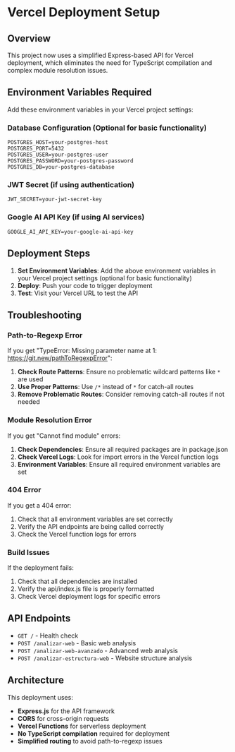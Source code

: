 # Vercel Deployment Setup

## Overview

This project now uses a simplified Express-based API for Vercel deployment, which eliminates the need for TypeScript compilation and complex module resolution issues.

## Environment Variables Required

Add these environment variables in your Vercel project settings:

### Database Configuration (Optional for basic functionality)
```
POSTGRES_HOST=your-postgres-host
POSTGRES_PORT=5432
POSTGRES_USER=your-postgres-user
POSTGRES_PASSWORD=your-postgres-password
POSTGRES_DB=your-postgres-database
```

### JWT Secret (if using authentication)
```
JWT_SECRET=your-jwt-secret-key
```

### Google AI API Key (if using AI services)
```
GOOGLE_AI_API_KEY=your-google-ai-api-key
```

## Deployment Steps

1. **Set Environment Variables**: Add the above environment variables in your Vercel project settings (optional for basic functionality)
2. **Deploy**: Push your code to trigger deployment
3. **Test**: Visit your Vercel URL to test the API

## Troubleshooting

### Path-to-Regexp Error
If you get "TypeError: Missing parameter name at 1: https://git.new/pathToRegexpError":
1. **Check Route Patterns**: Ensure no problematic wildcard patterns like `*` are used
2. **Use Proper Patterns**: Use `/*` instead of `*` for catch-all routes
3. **Remove Problematic Routes**: Consider removing catch-all routes if not needed

### Module Resolution Error
If you get "Cannot find module" errors:
1. **Check Dependencies**: Ensure all required packages are in package.json
2. **Check Vercel Logs**: Look for import errors in the Vercel function logs
3. **Environment Variables**: Ensure all required environment variables are set

### 404 Error
If you get a 404 error:
1. Check that all environment variables are set correctly
2. Verify the API endpoints are being called correctly
3. Check the Vercel function logs for errors

### Build Issues
If the deployment fails:
1. Check that all dependencies are installed
2. Verify the api/index.js file is properly formatted
3. Check Vercel deployment logs for specific errors

## API Endpoints

- `GET /` - Health check
- `POST /analizar-web` - Basic web analysis
- `POST /analizar-web-avanzado` - Advanced web analysis
- `POST /analizar-estructura-web` - Website structure analysis

## Architecture

This deployment uses:
- **Express.js** for the API framework
- **CORS** for cross-origin requests
- **Vercel Functions** for serverless deployment
- **No TypeScript compilation** required for deployment
- **Simplified routing** to avoid path-to-regexp issues 